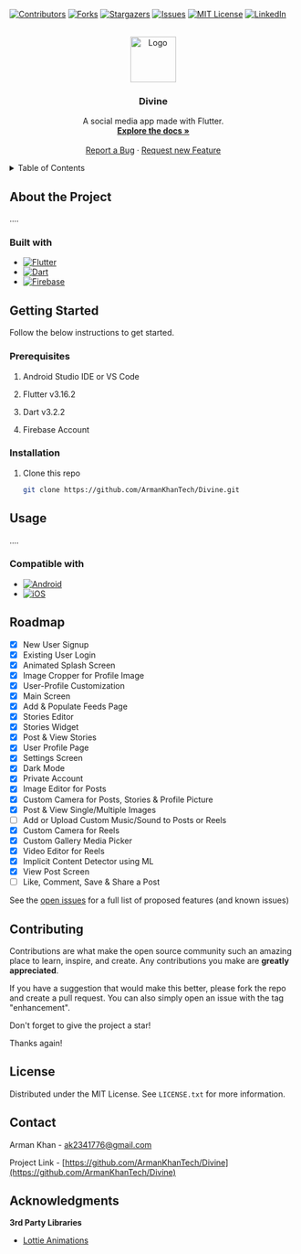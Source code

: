 [![Contributors][contributors-shield]][contributors-url]
[![Forks][forks-shield]][forks-url]
[![Stargazers][stars-shield]][stars-url]
[![Issues][issues-shield]][issues-url]
[![MIT License][license-shield]][license-url]
[![LinkedIn][linkedin-shield]][linkedin-url]



<br />
<div align="center">
  <a href="https://github.com/ArmanKhanTech/Divine/">
    <img src="https://github.com/ArmanKhanTech/Divine/assets/92728787/12b0765e-dc89-49ed-9915-d72481baa327" alt="Logo" width="80" height="80">
  </a>

  <h3 align="center">Divine</h3>

  <p align="center">
    A social media app made with Flutter.
    <br />
    <a href="https://github.com/ArmanKhanTech/Divine"><strong>Explore the docs »</strong></a>
    <br />
    <br />
    <a href="https://github.com/ArmanKhanTech/Divinee/issues">Report a Bug</a>
    ·
    <a href="https://github.com/ArmanKhanTech/Divine/issues">Request new Feature</a>
  </p>
</div>



<details>
  <summary>Table of Contents</summary>
  <ol>
    <li>
      <a href="#about-the-project">About the Project</a>
      <ul>
        <li><a href="#built-with">Built with</a></li>
      </ul>
    </li>
    <li>
      <a href="#getting-started">Getting Started</a>
      <ul>
        <li><a href="#prerequisites">Prerequisites</a></li>
        <li><a href="#installation">Installation</a></li>
      </ul>
    </li>
    <li><a href="#usage">Usage</a></li>
    <li><a href="#roadmap">Roadmap</a></li>
    <li><a href="#contributing">Contributing</a></li>
    <li><a href="#license">License</a></li>
    <li><a href="#contact">Contact</a></li>
    <li><a href="#acknowledgments">Acknowledgments</a></li>
  </ol>
</details>



## About the Project

....

### Built with

* [![Flutter][Flutter]][Flutter-url]
* [![Dart][Dart]][Dart-url]
* [![Firebase][Firebase]][Firebase-url]



## Getting Started

Follow the below instructions to get started.


### Prerequisites

<ol>
  <li>
    <p>Android Studio IDE or VS Code</a>
  </li>
  <li>
    <p>Flutter v3.16.2</a>
  </li>
  <li>
    <p>Dart v3.2.2</a>
  </li>
  <li>
    <p>Firebase Account</a>
  </li>
</ol>



### Installation

1. Clone this repo

   ```sh
   git clone https://github.com/ArmanKhanTech/Divine.git
   ```



## Usage

....


### Compatible with 
* [![Android][Android]][Android-url]
* [![iOS][iOS]][iOS-url]



## Roadmap

- [x] New User Signup
- [x] Existing User Login
- [x] Animated Splash Screen
- [x] Image Cropper for Profile Image
- [x] User-Profile Customization
- [x] Main Screen
- [x] Add & Populate Feeds Page
- [x] Stories Editor 
- [x] Stories Widget
- [x] Post & View Stories
- [x] User Profile Page
- [x] Settings Screen
- [x] Dark Mode
- [x] Private Account
- [x] Image Editor for Posts
- [x] Custom Camera for Posts, Stories & Profile Picture
- [x] Post & View Single/Multiple Images
- [ ] Add or Upload Custom Music/Sound to Posts or Reels 
- [x] Custom Camera for Reels 
- [x] Custom Gallery Media Picker 
- [x] Video Editor for Reels
- [x] Implicit Content Detector using ML
- [x] View Post Screen
- [ ] Like, Comment, Save & Share a Post

See the [open issues](https://github.com/ArmanKhanTech/Divine/issues) for a full list of proposed features (and known issues)



## Contributing

Contributions are what make the open source community such an amazing place to learn, inspire, and create. Any contributions you make are **greatly appreciated**.

If you have a suggestion that would make this better, please fork the repo and create a pull request. You can also simply open an issue with the tag "enhancement".

Don't forget to give the project a star! 

Thanks again!



## License

Distributed under the MIT License. See `LICENSE.txt` for more information.



## Contact

Arman Khan - ak2341776@gmail.com

Project Link - [https://github.com/ArmanKhanTech/Divine](https://github.com/ArmanKhanTech/Divine)



## Acknowledgments

**3rd Party Libraries**
* [Lottie Animations](https://github.com/airbnb/lottie-android)



[contributors-shield]: https://img.shields.io/github/contributors/ArmanKhanTech/Divine.svg?style=for-the-badge
[contributors-url]: https://github.com/ArmanKhanTech/Divine/graphs/contributors
[forks-shield]: https://img.shields.io/github/forks/ArmanKhanTech/Divine.svg?style=for-the-badge
[forks-url]: https://github.com/ArmanKhanTech/Divine/network/members
[stars-shield]: https://img.shields.io/github/stars/ArmanKhanTech/Divine.svg?style=for-the-badge
[stars-url]: https://github.com/ArmanKhanTech/Divine/stargazers
[issues-shield]: https://img.shields.io/github/issues/ArmanKhanTech/Divine.svg?style=for-the-badge
[issues-url]: https://github.com/ArmanKhanTech/Divine/issues
[license-shield]: https://img.shields.io/github/license/ArmanKhanTech/Divine.svg?style=for-the-badge
[license-url]: https://github.com/ArmanKhanTech/Divine/blob/master/LICENSE.txt
[linkedin-shield]: https://img.shields.io/badge/-LinkedIn-black.svg?style=for-the-badge&logo=linkedin&colorB=555
[linkedin-url]: https://www.linkedin.com/in/arman-khan-25b624205/
[Flutter]: https://img.shields.io/badge/Flutter-0096FF.svg?style=for-the-badge&logo=Flutter&logoColor=white
[Flutter-url]: https://flutter.dev/
[Dart]: https://img.shields.io/badge/dart-FF0000.svg?style=for-the-badge&logo=dart&logoColor=white
[Dart-url]: https://dart.dev/
[iOS]: https://img.shields.io/badge/iOS-000000?style=for-the-badge&logo=ios&logoColor=white
[iOS-url]: https://developer.apple.com/
[Android]: https://img.shields.io/badge/Android-3DDC84.svg?style=for-the-badge&logo=android&logoColor=white
[Android-url]: https://developer.android.com/
[Firebase]: https://img.shields.io/badge/Firebase-6495ED?style=for-the-badge&logo=Firebase&logoColor=white
[Firebase-url]: https://firebase.google.com/
